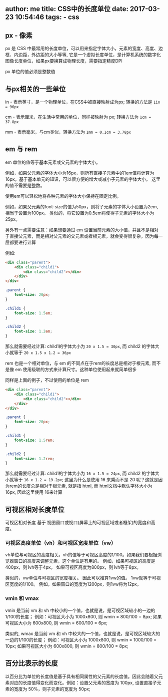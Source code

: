 author: me
title: CSS中的长度单位
date: 2017-03-23 10:54:46
tags: 
    - css
---

## px - 像素

px 是 CSS 中最常用的长度单位，可以用来指定字体大小，元素的宽度、高度、边框、内边距，外边距的大小等等, 它是一个虚拟长度单位，是计算机系统的数字化图像长度单位，如果px要换算成物理长度，需要指定精度DPI

px 单位的值必须是整数值

## 与px相关的一些单位

in - 表示英寸，是一个物理单位，在CSS中被直接映射成为px; 转换的方法是 `1in = 96px`

cm - 表示厘米，在生活中常用的单位，同样被映射为 px; 转换方法为 `1cm = 37.8px`

mm - 表示毫米，与cm类似，转换方法为 `1mm = 0.1cm = 3.78px`


## em 与 rem

em 单位的值等于基本元素或父元素的字体大小。 

例如，如果父元素的字体大小为16px，则所有直接子元素中的1em值将计算为16px。基于基本单元的知识，可以很方便的增大或减小子元素的字体大小。 这里的值不需要是整数。

使用em可以轻松地将各种元素的字体大小保持在固定比例。 

例如，如果父元素的font-size的值为50px，则将子元素的字体大小设置为2em, 相当于设置为100px。 类似的，将它设置为0.5em将使得子元素的字体大小为25px。

另外有一点需要注意：如果想要通过 em 设置当前元素的大小值，并且不是相对于直接父元素，而是相对父元素的父元素或者根元素，就会变得很复杂，因为每一层都要进行计算

例如:

```html
<div class="parent">
	<div class="child1">
		<div class="child2"></div>
	</div>
</div>
```

```css
.parent {
	font-size: 20px;
}

.child1 {
	font-size: 1.5em;
}

.child2 {
	font-size: 1.2em;
}
```

那么就需要经过计算: child1的字体大小为 `20 x 1.5 = 30px`, 而 child2 的字体大小就等于 `20 x 1.5 x 1.2 = 36px`


rem 也是一个相对单位，与 em 的不同点在于rem的长度总是相对于根元素, 而不是像 em 使用级联的方式来计算尺寸。这种单位使用起来就简单很多

同样是上面的例子，不过使用的单位是 rem

```html
<div class="parent">
	<div class="child1">
		<div class="child2"></div>
	</div>
</div>
```

```css
.parent {
	font-size: 20px;
}

.child1 {
	font-size: 1.5rem;
}

.child2 {
	font-size: 1.2rem;
}
```

那么就需要经过计算: child1的字体大小为 `16 x 1.5 = 24px`, 而 child2 的字体大小就等于 `16 x 1.2 = 19.2px`; 这里为什么是使用 16 来乘而不是 20 呢？这就是因为rem的长度总是相对于根元素, 就是指 html, 而 html文档中默认字体大小为 16px, 因此这里使用 16来计算 


## 可视区相对长度单位

可视区相对长度 基于 视图窗口或视口(屏幕上的可视区域或者框架)的宽度和高度。 

### 可视区高度单位（vh）和可视区宽度单位（vw）

vh单位与可视区的高度相关。vh的值等于可视区高度的1/100。如果我们要根据浏览器窗口的高度来调整元素，这个单位是有用的。 例如，如果可视区的高度是400px，则1vh等于4px。 如果可视区高度为800px，则1vh等于8px。

类似的，vw单位与可视区的宽度相关。 因此可以推算1vw的值。 1vw就等于可视区宽度的1/100。 例如，如果窗口的宽度为1200px，则1vw将为12px。 

### vmin 和 vmax

vmin 是当前 vm 和 vh 中较小的一个值，也就是说，是可视区域较小的一边的1/100的长度； 例如：可视区大小为 1000x800, 则 wmin = 800/100 = 8px; 如果可视区大小为 600x800, 则 wmin = 600/100 = 6px;

类似的, wmax 是当前 vm 和 vh 中较大的一个值，也就是说，是可视区域较大的一边的1/100的长度； 例如：可视区大小为 1000x800, 则 wmin = 1000/100 = 10px; 如果可视区大小为 600x800, 则 wmin = 800/100 = 8px;


## 百分比表示的长度

以百分比为单位的长度值是基于具有相同属性的父元素的长度值。因此会随着父元素对应的长度值得变化而变化。例如：设置父元素的宽度为 100px, 设置直接子元素的宽度为 50%，则子元素的宽度为 50px;

